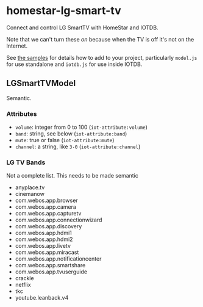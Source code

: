 # homestar-lg-smart-tv

Connect and control LG SmartTV with HomeStar and IOTDB. 

Note that we can't turn these _on_ because when the
TV is off it's not on the Internet.

See <a href="samples/">the samples</a> for details how to add to your project,
particularly <code>model.js</code> for use standalone
and <code>iotdb.js</code> for use inside IOTDB.

## LGSmartTVModel

Semantic.

### Attributes

* <code>volume</code>: integer from 0 to 100 (<code>iot-attribute:volume</code>)
* <code>band</code>: string, see below (<code>iot-attribute:band</code>)
* <code>mute</code>: true or false (<code>iot-attribute:mute</code>)
* <code>channel</code>: a string, like <code>3-0</code> (<code>iot-attribute:channel</code>)


### LG TV Bands

Not a complete list. This needs to be made semantic

* anyplace.tv
* cinemanow
* com.webos.app.browser
* com.webos.app.camera
* com.webos.app.capturetv
* com.webos.app.connectionwizard
* com.webos.app.discovery
* com.webos.app.hdmi1
* com.webos.app.hdmi2
* com.webos.app.livetv
* com.webos.app.miracast
* com.webos.app.notificationcenter
* com.webos.app.smartshare
* com.webos.app.tvuserguide
* crackle
* netflix
* tkc
* youtube.leanback.v4
